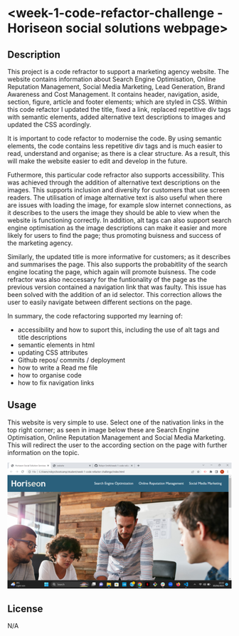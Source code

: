 # <week-1-code-refactor-challenge - Horiseon social solutions webpage>

## Description

This project is a code refractor to support a marketing agency website. The website contains information about Search Engine Optimisation, Online Reputation Management, Social Media Marketing, Lead Generation, Brand Awareness and Cost Management. It contains header, navigation, aside, section, figure, article and footer elements; which are styled in CSS. Within this code refactor I updated the title, fixed a link, replaced repetitive div tags with semantic elements, added alternative text descriptions to images and updated the CSS acordingly. 

It is important to code refactor to modernise the code. By using semantic elements, the code contains less repetitive div tags and is much easier to read, understand and organise; as there is a clear structure. As a result, this will make the website easier to edit and develop in the future.

Futhermore, this particular code refractor also supports accessibility. This was achieved through the addition of alternative text descriptions on the images. This supports inclusion and diversity for customers that use screen readers. The utilisation of image alternative text is also useful when there are issues with loading the image, for example slow internet connections, as it describes to the users the image they should be able to view when the website is functioning correctly. In addition, alt tags can also support search engine optimisation as the image descriptions can make it easier and more likely for users to find the page; thus promoting buisness and success of the marketing agency. 

Similarly, the updated title is more informative for customers; as it describes and summarises the page. This also supports the probabitlity of the search engine locating the page, which again will promote buisness. The code refractor was also neccessary for the funtionality of the page as the previous version contained a navigation link that was faulty. This issue has been solved with the addition of an id selector. This correction allows the user to easily navigate between different sections on the page.

In summary, the code refactoring supported my learning of:
- accessibility and how to suport this, including the use of alt tags and title descriptions
- semantic elements in html
- updating CSS attributes
- Github repos/ commits / deployment
- how to write a Read me file
- how to organise code
- how to fix navigation links

## Usage

This website is very simple to use. Select one of the nativation links in the top right corner; as seen in image below these are Search Engine Optimisation, Online Reputation Management and Social Media Marketing. This will redirect the user to the according section on the page with further information on the topic. 

![The top of the Horiseon webpage, which contains a header, navigation options and a large image of a digitital marketing meeting](/assets/images/screenshot-horiseon-webpage.png)

## License
N/A
